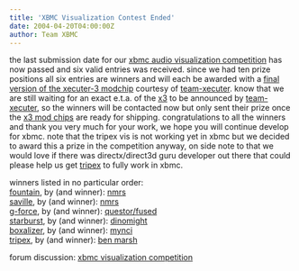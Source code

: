 ```yaml
---
title: 'XBMC Visualization Contest Ended'
date: 2004-04-20T04:00:00Z
author: Team XBMC
---
```

the last submission date for our [xbmc audio visualization competition](http://www.xboxmediaplayer.de/cgi-bin/forums/ikonboard.pl?act=st;f=1;t=1077) has now passed and six valid entries was received. since we had ten prize positions all six entries are winners and will each be awarded with a [final version of the xecuter-3 modchip](http://www.teamxecuter.com/modules.php?name=news&file=article&sid=25&mode=&order=0&thold=0) courtesy of [team-xecuter](http://www.teamxecuter.com). know that we are still waiting for an exact e.t.a. of the [x3](http://www.teamxecuter.com/modules.php?name=news&file=article&sid=25&mode=&order=0&thold=0) to be announced by [team-xecuter](http://www.teamxecuter.com), so the winners will be contacted now but only sent their prize once the [x3 mod chips](http://www.teamxecuter.com/modules.php?name=news&file=article&sid=25&mode=&order=0&thold=0) are ready for shipping. congratulations to all the winners and thank you very much for your work, we hope you will continue develop for xbmc. note that the tripex vis is not working yet in xbmc but we decided to award this a prize in the competition anyway, on side note to that we would love if there was directx/direct3d guru developer out there that could please help us get [tripex](http://www.xboxmediacenter.com/temp/tripex_19-04-2004src.zip) to fully work in xbmc.

 winners listed in no particular order:  
[fountain](http://cvs.sourceforge.net/viewcvs.py/xbmc/xbmc/xbmc/visualizations/sources/fountain.rar), by (and winner): [nmrs](http://www.xboxmediaplayer.de/cgi-bin/forums/ikonboard.pl?act=profile;code=03;mid=110-1076663767)  
[saville](http://cvs.sourceforge.net/viewcvs.py/xbmc/xbmc/xbmc/visualizations/sources/saville.rar), by (and winner): [nmrs](http://www.xboxmediaplayer.de/cgi-bin/forums/ikonboard.pl?act=profile;code=03;mid=110-1076663767)  
[g-force](http://cvs.sourceforge.net/viewcvs.py/xbmc/xbmc/xbmc/visualizations/sources/g-force.rar), by (and winner): [questor/fused](http://www.xboxmediaplayer.de/cgi-bin/forums/ikonboard.pl?act=profile;code=03;mid=113-1078043062)  
[starburst](http://cvs.sourceforge.net/viewcvs.py/xbmc/xbmc/xbmc/visualizations/sources/starburst.rar), by (and winner): [dinomight](http://www.xboxmediaplayer.de/cgi-bin/forums/ikonboard.pl?act=profile;code=03;mid=68-1082255966)  
[boxalizer](http://cvs.sourceforge.net/viewcvs.py/xbmc/xbmc/xbmc/visualizations/sources/boxalizer-src.zip), by (and winner): [mynci](http://www.xboxmediaplayer.de/cgi-bin/forums/ikonboard.pl?act=profile;code=03;mid=109-1074810925)  
[tripex](http://www.xboxmediacenter.com/temp/tripex_19-04-2004src.zip), by (and winner): [ben marsh](http://ww.tripex.co.uk)

 forum discussion: [xbmc visualization competition](http://www.xboxmediaplayer.de/cgi-bin/forums/ikonboard.pl?act=st;f=1;t=1077)

 